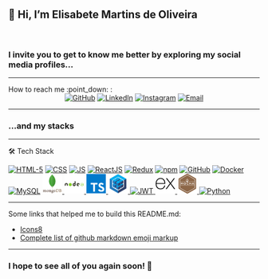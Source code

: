 ## 👋 Hi, I’m Elisabete Martins de Oliveira
</br>

<h3>I invite you to get to know me better by exploring my social media profiles...</h3>
<hr>
How to reach me :point_down: :
<div align="center">
<a href="https://github.com/Elisabete-MO/Elisabete-MO" target="blank"><img src="https://img.icons8.com/color/48/000000/github.png" alt="GitHub" width="40px"/></a>
<a href="https://www.linkedin.com/in/elisabete-martinsdeoliveira" target="blank"><img src="https://img.icons8.com/color/48/000000/linkedin.png" alt="LinkedIn" width="40px"/></a>
<a href="https://www.instagram.com/bete.mrt/" target="blank"><img src="https://img.icons8.com/color/48/instagram-new--v1.png" alt="Instagram" width="40px"/></a>
<a href="mailto:bete.mrt@gmail.com" target="blank"><img src="https://img.icons8.com/color/48/gmail-new.png" alt="Email" width="40px"/></a>
</div>
<hr>
<h3>...and my stacks</h3>
<hr>
🛠 Tech Stack

<a href="https://html.spec.whatwg.org/multipage/"><img src="https://img.icons8.com/color/48/000000/html-5.png" alt="HTML-5"/></a>
<a href="https://www.w3.org/Style/CSS/Overview.en.html"><img src="https://img.icons8.com/color/48/000000/css3.png" alt="CSS"/></a>
<a href="https://www.javascript.com/"><img src="https://img.icons8.com/color/48/000000/javascript.png" alt="JS"/></a>
<a href="https://reactjs.org/"><img src="https://img.icons8.com/color/48/000000/react-native.png" alt="ReactJS"/></a>
<a href="https://redux.js.org/"><img src="https://img.icons8.com/color/48/000000/redux.png" alt="Redux"/></a>
<a href="https://www.npmjs.com/"><img alt="npm" src="https://img.icons8.com/color/48/000000/npm.png" /></a>
<a href="https://github.com/"><img src="https://img.icons8.com/color/48/000000/github--v1.png" alt="GitHub"/></a>
<a href="https://www.docker.com/" target="_blank"><img alt="Docker" src="https://img.icons8.com/color/48/000000/docker.png"/></a>
<a href="https://www.MySQL.com/" target="_blank"><img alt="MySQL" src="https://img.icons8.com/color/48/000000/mysql.png"/></a>
<a href="https://www.mongodb.com/" target="_blank"> <img src="https://raw.githubusercontent.com/devicons/devicon/master/icons/mongodb/mongodb-original-wordmark.svg" alt="Mongodb" width="40" height="40"/> </a>
<a href="https://nodejs.org" target="_blank"> <img src="https://raw.githubusercontent.com/devicons/devicon/master/icons/nodejs/nodejs-original-wordmark.svg" alt="Nodejs" width="40" height="40"/> </a>
<a href="https://www.typescriptlang.org/" target="_blank"> <img src="https://raw.githubusercontent.com/devicons/devicon/master/icons/typescript/typescript-original.svg" alt="TypeScript" width="40" height="40"/> </a>
<a href="https://sequelize.org/" target="_blank"> <img src="https://raw.githubusercontent.com/devicons/devicon/master/icons/sequelize/sequelize-original.svg" alt="Sequelize" width="40" height="40"/> </a>
<a href="https://jwt.io/" target="_blank"> <img src="https://img.icons8.com/color/512/java-web-token.png" alt="JWT" width="40" height="40"/> </a>
<a href="http://expressjs.com/" target="_blank"> <img src="https://raw.githubusercontent.com/devicons/devicon/master/icons/express/express-original.svg" alt="Express" width="40" height="40"/> </a>
<a href="https://mochajs.org/" target="_blank"> <img src="https://raw.githubusercontent.com/devicons/devicon/master/icons/mocha/mocha-plain.svg" alt="Mocha" width="40" height="40"/> </a>
<a href="https://python.org/" target="_blank"><img alt="Python" src="https://img.icons8.com/color/48/000000/python.png" /></a>
<hr>

Some links that helped me to build this README.md:
- [Icons8](https://icons8.com/icons)
- [Complete list of github markdown emoji markup](https://gist.github.com/rxaviers/7360908)
<hr>

### I hope to see all of you again soon! :wave: